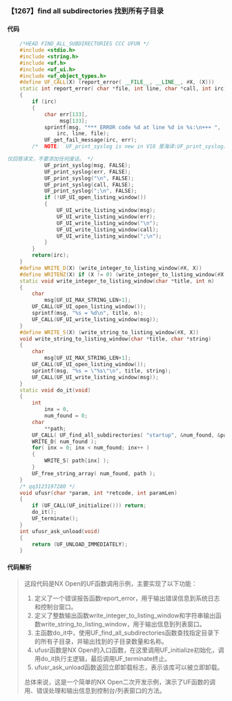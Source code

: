 ### 【1267】find all subdirectories 找到所有子目录

#### 代码

```cpp
    /*HEAD FIND_ALL_SUBDIRECTORIES CCC UFUN */  
    #include <stdio.h>  
    #include <string.h>  
    #include <uf.h>  
    #include <uf_ui.h>  
    #include <uf_object_types.h>  
    #define UF_CALL(X) (report_error( __FILE__, __LINE__, #X, (X)))  
    static int report_error( char *file, int line, char *call, int irc)  
    {  
        if (irc)  
        {  
            char err[133],  
                 msg[133];  
            sprintf(msg, "*** ERROR code %d at line %d in %s:\n+++ ",  
                irc, line, file);  
            UF_get_fail_message(irc, err);  
        /*  NOTE:  UF_print_syslog is new in V18 里海译:UF_print_syslog是V18版本新增的函数。

仅回答译文，不要添加任何废话。 */  
            UF_print_syslog(msg, FALSE);  
            UF_print_syslog(err, FALSE);  
            UF_print_syslog("\n", FALSE);  
            UF_print_syslog(call, FALSE);  
            UF_print_syslog(";\n", FALSE);  
            if (!UF_UI_open_listing_window())  
            {  
                UF_UI_write_listing_window(msg);  
                UF_UI_write_listing_window(err);  
                UF_UI_write_listing_window("\n");  
                UF_UI_write_listing_window(call);  
                UF_UI_write_listing_window(";\n");  
            }  
        }  
        return(irc);  
    }  
    #define WRITE_D(X) (write_integer_to_listing_window(#X, X))  
    #define WRITENZ(X) if (X != 0) (write_integer_to_listing_window(#X, X))  
    static void write_integer_to_listing_window(char *title, int n)  
    {  
        char  
            msg[UF_UI_MAX_STRING_LEN+1];  
        UF_CALL(UF_UI_open_listing_window());  
        sprintf(msg, "%s = %d\n", title, n);  
        UF_CALL(UF_UI_write_listing_window(msg));  
    }  
    #define WRITE_S(X) (write_string_to_listing_window(#X, X))  
    void write_string_to_listing_window(char *title, char *string)  
    {  
        char  
            msg[UF_UI_MAX_STRING_LEN+1];  
        UF_CALL(UF_UI_open_listing_window());  
        sprintf(msg, "%s = \"%s\"\n", title, string);  
        UF_CALL(UF_UI_write_listing_window(msg));  
    }  
    static void do_it(void)  
    {  
        int   
            inx = 0,  
            num_found = 0;  
        char   
            **path;  
        UF_CALL( UF_find_all_subdirectories( "startup", &num_found, &path ));  
        WRITE_D( num_found );   
        for( inx = 0; inx < num_found; inx++ )  
        {  
            WRITE_S( path[inx] );  
        }     
        UF_free_string_array( num_found, path );         
    }  
    /* qq3123197280 */  
    void ufusr(char *param, int *retcode, int paramLen)  
    {  
        if (UF_CALL(UF_initialize())) return;  
        do_it();  
        UF_terminate();  
    }  
    int ufusr_ask_unload(void)  
    {  
        return (UF_UNLOAD_IMMEDIATELY);  
    }

```

#### 代码解析

> 这段代码是NX Open的UF函数调用示例，主要实现了以下功能：
>
> 1. 定义了一个错误报告函数report_error，用于输出错误信息到系统日志和控制台窗口。
> 2. 定义了整数输出函数write_integer_to_listing_window和字符串输出函数write_string_to_listing_window，用于输出信息到列表窗口。
> 3. 主函数do_it中，使用UF_find_all_subdirectories函数查找指定目录下的所有子目录，并输出找到的子目录数量和名称。
> 4. ufusr函数是NX Open的入口函数，在这里调用UF_initialize初始化，调用do_it执行主逻辑，最后调用UF_terminate终止。
> 5. ufusr_ask_unload函数返回立即卸载标志，表示该库可以被立即卸载。
>
> 总体来说，这是一个简单的NX Open二次开发示例，演示了UF函数的调用、错误处理和输出信息到控制台/列表窗口的方法。
>
